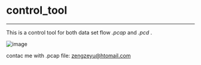 # control_tool
---

This is a control tool for both data set flow *.pcap* and *.pcd* .

![image](https://github.com/nan0755/control_tool/blob/master/doc/Screenshot%20from%202018-05-09%2010:12:35.png)

contac me with .pcap file: zengzeyu@htomail.com
